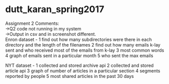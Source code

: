 # dutt_karan_spring2017
Assignment 2 Comments:</br>
->Q2 code not running in my system</br>
->Output in csv and in screenshot different. </br>
Enron dataset - 
1 find out how many subdirectories were there in each directory and the length of the filenames 
2 find out how many emails k-lay sent and who received most of the emails from k-lay
3 most common words 
4 graph of emails sent in a particular month
5 who sent the max emails

NYT dataset - 
1 collected and stored archive api 
2 collected and stored article api
3 graph of number of articles in a particular section
4 segments reported by people
5 most shared articles in the past 30 days
